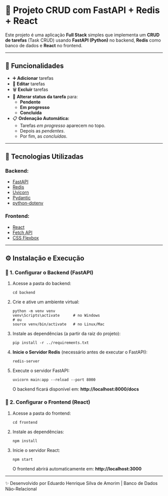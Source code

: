 # 🧠 Projeto CRUD com FastAPI + Redis + React

Este projeto é uma aplicação **Full Stack** simples que implementa um **CRUD de tarefas** (Task CRUD) usando **FastAPI (Python)** no backend, **Redis** como banco de dados e **React** no frontend.

---

## 🚀 Funcionalidades

* ➕ **Adicionar** tarefas
* 📝 **Editar** tarefas
* 🗑️ **Excluir** tarefas
* 🔄 **Alterar status da tarefa** para:
    * **Pendente**
    * **Em progresso**
    * **Concluída**
* 📋 **Ordenação Automática:**
    * Tarefas *em progresso* aparecem no topo.
    * Depois as *pendentes*.
    * Por fim, as *concluídas*.

---

## 🧰 Tecnologias Utilizadas

### Backend:
* [FastAPI](https://fastapi.tiangolo.com/)
* [Redis](https://redis.io/)
* [Uvicorn](https://www.uvicorn.org/)
* [Pydantic](https://docs.pydantic.dev/)
* [python-dotenv](https://pypi.org/project/python-dotenv/)

### Frontend:
* [React](https://react.dev/)
* [Fetch API](https://developer.mozilla.org/docs/Web/API/Fetch_API)
* [CSS Flexbox](https://developer.mozilla.org/docs/Web/CSS/CSS_flexible_box_layout)

---

## ⚙️ Instalação e Execução

### 🔹 1. Configurar o Backend (FastAPI)

1.  Acesse a pasta do backend:
    ```
    cd backend
2.  Crie e ative um ambiente virtual:
    ```
    python -m venv venv
    venv\Scripts\activate      # no Windows
    # ou
    source venv/bin/activate   # no Linux/Mac
3.  Instale as dependências (a partir da raiz do projeto):
    ```
    pip install -r ../requirements.txt
4.  **Inicie o Servidor Redis** (necessário antes de executar o FastAPI):
    ```
    redis-server
5.  Execute o servidor FastAPI:
    ```
    uvicorn main:app --reload --port 8000
    ```
    O backend ficará disponível em: **http://localhost:8000/docs**

### 🔹 2. Configurar o Frontend (React)

1.  Acesse a pasta do frontend:
    ```
    cd frontend
2.  Instale as dependências:
    ```
    npm install
3.  Inicie o servidor React:
    ```
    npm start
    ```
    O frontend abrirá automaticamente em: **http://localhost:3000**

---
✨ Desenvolvido por Eduardo Henrique Silva de Amorim | Banco de Dados Não-Relacional
